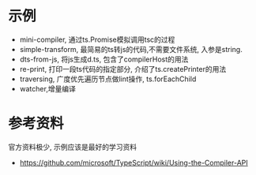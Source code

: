 # 示例

- mini-compiler, 通过ts.Promise模拟调用tsc的过程
- simple-transform, 最简易的ts转js的代码,不需要文件系统, 入参是string.
- dts-from-js, 将js生成d.ts, 包含了compilerHost的用法
- re-print, 打印一段ts代码的指定部分, 介绍了ts.createPrinter的用法
- traversing, 广度优先遍历节点做lint操作, ts.forEachChild
- watcher,增量编译

# 参考资料

官方资料极少, 示例应该是最好的学习资料

- https://github.com/microsoft/TypeScript/wiki/Using-the-Compiler-API

